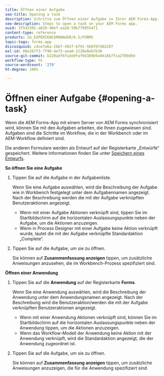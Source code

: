 ```yaml
---
title: Öffnen einer Aufgabe
seo-title: Opening a task
description: Schritte zum Öffnen einer Aufgabe in Ihrer AEM Forms-App.
seo-description: Steps to open a task on your AEM Forms app.
uuid: 3f543391-a62b-40ef-aa28-59b7f99554f1
content-type: reference
products: SG_EXPERIENCEMANAGER/6.5/FORMS
topic-tags: forms-app
discoiquuid: cdce7a6a-2bbf-492f-bf91-5b8f07d02207
exl-id: 08e267f3-7f90-4e75-aea0-2128e8eb7b30
source-git-commit: b220adf6fa3e9faf94389b9a9416b7fca2f89d9d
workflow-type: ht
source-wordcount: '279'
ht-degree: 100%

---
```


# Öffnen einer Aufgabe {#opening-a-task}

Wenn die AEM Forms-App mit einem Server von AEM Forms synchronisiert wird, können Sie mit den Aufgaben arbeiten, die Ihnen zugewiesen sind. Aufgaben sind die Schritte im Workflow, die in der Workbench oder im AEM-Workflow definiert sind.

Die anderen Formulare werden als Entwurf auf der Registerkarte „Entwürfe“ gespeichert. Weitere Informationen finden Sie unter [Speichern eines Entwurfs](/help/forms/using/save-as-draft.md).

**So öffnen Sie eine Aufgabe**

1. Tippen Sie auf die Aufgabe in der Aufgabenliste.

   Wenn Sie eine Aufgabe auswählen, wird die Beschreibung der Aufgabe wie in Workbench festgelegt unter dem Aufgabennamen angezeigt. Nach der Beschreibung werden die mit der Aufgabe verknüpften Benutzeraktionen angezeigt.

   * Wenn mit einer Aufgabe Aktionen verknüpft sind, tippen Sie im Startbildschirm auf die horizontalen Auslassungspunkte neben der Aufgabe, um die Aktionen anzuzeigen.
   * Wenn in Process Designer mit einer Aufgabe keine Aktion verknüpft wurde, lautet die mit der Aufgabe verknüpfte Standardaktion „Complete“. 

1. Tippen Sie auf die Aufgabe, um sie zu öffnen.

   Sie können auf **Zusammenfassung anzeigen** tippen, um zusätzliche Anweisungen anzusehen, die im Workbench-Prozess spezifiziert sind.

**Öffnen einer Anwendung**

1. Tippen Sie auf die **Anwendung** auf der Registerkarte **Forms**.

   Wenn Sie eine Anwendung auswählen, wird die Beschreibung der Anwendung unter dem Anwendungsnamen angezeigt. Nach der Beschreibung wird die Benutzeraktion/werden die mit der Aufgabe verknüpften Benutzeraktionen angezeigt.

   * Wenn mit einer Anwendung Aktionen verknüpft sind, können Sie im Startbildschirm auf die horizontalen Auslassungspunkte neben der Anwendung tippen, um die Aktionen anzuzeigen.
   * Wenn das Workflow-Modell der Anwendung keine Aktion mit der Anwendung verknüpft, wird die Standardaktion angezeigt, die der Anwendung zugeordnet ist.

1. Tippen Sie auf die Aufgabe, um sie zu öffnen.

   Sie können auf **Zusammenfassung anzeigen** tippen, um zusätzliche Anweisungen anzuzeigen, die für die Anwendung spezifiziert sind.
